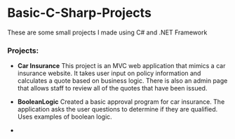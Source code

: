# Basic-C-Sharp-Projects
These are some small projects I made using C# and .NET Framework

<h3>Projects:</h3>

- **Car Insurance**
  This project is an MVC web application that mimics a car insurance website. It takes user input on
  policy information and calculates a quote based on business logic. There is also an admin page that 
  allows staff to review all of the quotes that have been issued.
  
- **BooleanLogic** 
    Created a basic approval program for car insurance.  The application asks the user questions 
    to determine if they are qualified. Uses examples of boolean logic.
    
-
